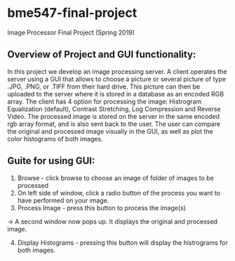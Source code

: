 # bme547-final-project
Image Processor Final Project (Spring 2019)

## Overview of Project and GUI functionality:
In this project we develop an image processing server. A client operates the server using a GUI
that allows to choose a picture or several picture of type .JPG, .PNG, or .TIFF from their hard drive.
This picture can then be uploaded to the server where it is stored in a database as an encoded RGB array.
The client has 4 option for processing the image: Histrogram Equalization (default), Contrast Stretching, Log Compression and Reverse Video. The processed image is stored on the server in the same encoded rgb array format, and is also sent back to the user. The user can compare the original and processed image visually in the GUI, as well as plot the color histograms of both images. 

## Guite for using GUI:
1. Browse - click browse to choose an image of folder of images to be processed
2. On left side of window, click a radio button of the process you want to have performed on your image.
3. Process Image - press this button to process the image(s)

-> A second window now pops up. It displays the original and processed image.

4. Display Histograms - pressing this button will display the histrograms for both images.
